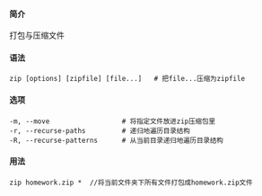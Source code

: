 #### 简介

打包与压缩文件

#### 语法

```
zip [options] [zipfile] [file...]	# 把file...压缩为zipfile
```

#### 选项

```
-m, --move					# 将指定文件放进zip压缩包里
-r, --recurse-paths			# 递归地遍历目录结构
-R, --recurse-patterns		# 从当前目录递归地遍历目录结构
```

#### 用法

```
zip homework.zip *	//将当前文件夹下所有文件打包成homework.zip文件
```

